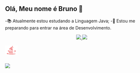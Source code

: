 ## Olá, Meu nome é Bruno 👋
-📚 Atualmente estou estudando a Linguagem Java;
-🌱 Estou me preparando para entrar na área de Desenvolvimento.


<div align="center">
  <a href="https://github.com/brunopaesdemedeiros">
  <img height="150em" src="https://github-readme-stats.vercel.app/api?username=brunopaesdemedeiros&show_icons=true&theme=dark&include_all_commits=true&count_private=true"/>
  <img height="150em" src="https://github-readme-stats.vercel.app/api/top-langs/?username=brunopaesdemedeiros&layout=compact&langs_count=7&theme=dark"/>
</div>
<div style="display: inline_block"><br>
  <img align="center" alt="Rafa-Js" height="30" width="40" src="https://raw.githubusercontent.com/devicons/devicon/master/icons/java/java-plain.svg">
 
</div>
  
  ##
 
<div> 
  <a href="https://www.linkedin.com/in/rafaella-ballerini-45875016a" target="_blank"><img src="https://img.shields.io/badge/-LinkedIn-%230077B5?style=for-the-badge&logo=linkedin&logoColor=white" target="_blank"></a> 
 

 
</div>
